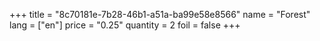 +++
title = "8c70181e-7b28-46b1-a51a-ba99e58e8566"
name = "Forest"
lang = ["en"]
price = "0.25"
quantity = 2
foil = false
+++
